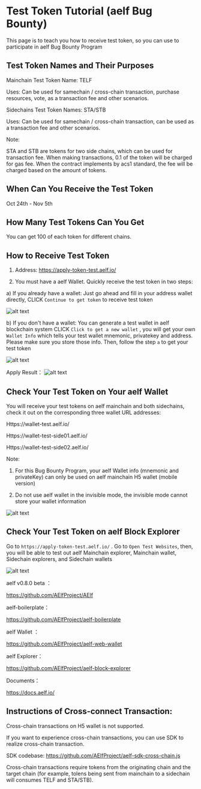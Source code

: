 # Test Token Tutorial (aelf Bug Bounty)

This page is to teach you how to receive test token, so you can use to participate in aelf Bug Bounty Program

## Test Token Names and Their Purposes

Mainchain Test Token Name: TELF

Uses: Can be used for samechain / cross-chain transaction, purchase resources, vote, as a transaction fee and other scenarios. 

Sidechains Test Token Names: STA/STB

Uses: Can be used for samechain / cross-chain transaction, can be used as a transaction fee and other scenarios.


Note:

STA and STB are tokens for two side chains, which can be used for transaction fee. When making transactions, 0.1 of the token will be charged for gas fee. When the contract implements by acs1 standard, the fee will be charged based on the amount of tokens.


## When Can You Receive the Test Token
Oct 24th - Nov 5th

## How Many Test Tokens Can You Get
You can get 100 of each token for different chains. 

## How to Receive Test Token

1. Address: https://apply-token-test.aelf.io/

2. You must have a aelf Wallet. Quickly receive the test token in two steps:

a) If you already have a wallet:
        Just go ahead and fill in your address wallet directly, CLICK ```Continue to get token``` to receive test token
        
![alt text](https://images-cdn.shimo.im/d9ldYVq6wMEkFzcD/image.png)

b) If you don't have a wallet:
You can generate a test wallet in aelf blockchain system
CLICK   ```Click to get a new wallet```  , you will get your own 
 ```Wallet Info```  which tells your test wallet mnemonic, privatekey and address. Please make sure you store those info.
Then, follow the step  ```a```  to get your test token

![alt text](https://images-cdn.shimo.im/A82yNEYBYqItiYPn/image.png__thumbnail)

Apply Result：
![alt text](https://images-cdn.shimo.im/UWb1dRvJYt8a6r4v/image.png__thumbnail
)

## Check Your Test Token on Your aelf Wallet
You will receive your test tokens on aelf mainchain and both sidechains, check it out on the corresponding three wallet URL addresses:

Https://wallet-test.aelf.io/

Https://wallet-test-side01.aelf.io/

Https://wallet-test-side02.aelf.io/

Note:
1. For this Bug Bounty Program, your aelf Wallet info (mnemonic and privateKey) can only be used on aelf mainchain H5 wallet (mobile version)

2. Do not use aelf wallet in the invisible mode, the invisible mode cannot store your wallet information

![alt text](https://images-cdn.shimo.im/FmZvXLNcrkgVyo1w/image.png__thumbnail)

## Check Your Test Token on aelf Block Explorer
Go to  ```https://apply-token-test.aelf.io/``` . Go to ```Open Test Websites```, then, you will be able to test out aelf Mainchain explorer, Mainchain wallet, Sidechain explorers, and Sidechain wallets
         
![alt text](https://uploader.shimo.im/f/XIsY4Q6hcT43CHh2.png!thumbnail)

aelf v0.8.0 beta ：

https://github.com/AElfProject/AElf 

aelf-boilerplate：

https://github.com/AElfProject/aelf-boilerplate

aelf Wallet ：

https://github.com/AElfProject/aelf-web-wallet

aelf Explorer： 

https://github.com/AElfProject/aelf-block-explorer

Documents：

https://docs.aelf.io/

## Instructions of Cross-connect Transaction:
Cross-chain transactions on H5 wallet is not supported.

If you want to experience cross-chain transactions, you can use SDK to realize cross-chain transaction.

SDK codebase:
https://github.com/AElfProject/aelf-sdk-cross-chain.js

Cross-chain transactions require tokens from the originating chain and the target chain (for example, tolens being sent from mainchain to a sidechain will consumes TELF and STA/STB).
